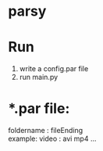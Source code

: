 # parsy   
# Run
  1. write a config.par file     
  2. run main.py    
  
# *.par file:
foldername : fileEnding    
example: video : avi mp4 ...
  
